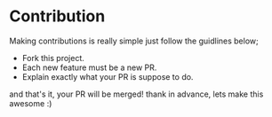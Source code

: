 # Contribution
Making contributions is really simple just follow the guidlines below;

- Fork this project.
- Each new feature must be a new PR.
- Explain exactly what your PR is suppose to do.

and that's it, your PR will be merged! thank in advance, lets make this awesome :)
